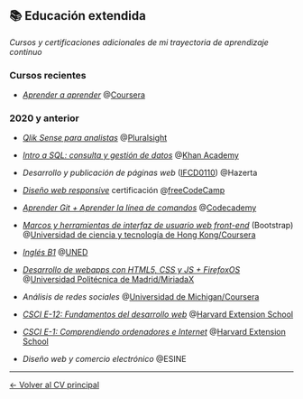## 📚 Educación extendida

_Cursos y certificaciones adicionales de mi trayectoria de aprendizaje continuo_

### Cursos recientes

- *[Aprender a aprender](https://www.coursera.org/learn/learning-how-to-learn)* @[Coursera](https://www.coursera.org)
<!-- 2023 -->

### 2020 y anterior

- *[Qlik Sense para analistas](https://app.pluralsight.com/paths/skill/qlik-sense-for-analysts)* @[Pluralsight](https://www.pluralsight.com)
<!-- 2020 -->

- *[Intro a SQL: consulta y gestión de datos](https://www.khanacademy.org/computing/computer-programming/sql)* @[Khan Academy](https://www.khanacademy.org)
<!-- 2020 -->

- *Desarrollo y publicación de páginas web* ([IFCD0110](https://sede.sepe.gob.es/especialidadesformativas/RXBuscadorEFRED/DetalleEspecialidadFormativa.do?codEspecialidad=IFCD0110)) @Hazerta
<!-- 2019 -->

- *[Diseño web responsive](https://www.freecodecamp.org/certification/adrianskar/responsive-web-design)* certificación @[freeCodeCamp](https://www.freecodecamp.org)
<!-- 2018 -->

- *[Aprender Git + Aprender la línea de comandos](https://www.codecademy.com/learn/learn-git)* @[Codecademy](https://www.codecademy.com)
<!-- 2016 -->

- *[Marcos y herramientas de interfaz de usuario web front-end](https://www.coursera.org/learn/web-frameworks/home/info)* (Bootstrap) @[Universidad de ciencia y tecnología de Hong Kong/Coursera](https://www.coursera.org)
<!-- 2016 -->

- *[Inglés B1](https://canal.uned.es/series/5a6f8785b1111f695e8b4569)* @[UNED](https://www.uned.es)
<!-- 2015 -->

- *[Desarrollo de webapps con HTML5, CSS y JS + FirefoxOS](https://miriadax.net/web/firefox-os-2edicion)* @[Universidad Politécnica de Madrid/MiriadaX](https://miriadax.net)
<!-- 2013 -->

- *Análisis de redes sociales* @[Universidad de Michigan/Coursera](https://www.coursera.org)
<!-- 2011 -->

- *[CSCI E-12: Fundamentos del desarrollo web](https://cscie12.dce.harvard.edu/lecture_notes/2011/20110126/handout.html)* @[Harvard Extension School](https://www.extension.harvard.edu)
<!-- 2011 -->

- *[CSCI E-1: Comprendiendo ordenadores e Internet](http://computerscience1.tv/2011/spring/)* @[Harvard Extension School](https://www.extension.harvard.edu)
<!-- 2011 -->

- *Diseño web y comercio electrónico* @ESINE
<!-- 2006-2008 -->

___

[← Volver al CV principal](README.md)
